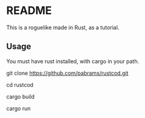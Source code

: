 # README

This is a roguelike made in Rust, as a tutorial.

## Usage

You must have rust installed, with cargo in your path.

git clone https://github.com/pabrams/rustcod.git

cd rustcod

cargo build

cargo run
